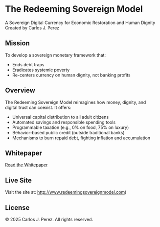 # The Redeeming Sovereign Model

A Sovereign Digital Currency for Economic Restoration and Human Dignity  
Created by Carlos J. Perez

## Mission

To develop a sovereign monetary framework that:

- Ends debt traps  
- Eradicates systemic poverty  
- Re-centers currency on human dignity, not banking profits

## Overview

The Redeeming Sovereign Model reimagines how money, dignity, and digital trust can coexist. It offers:

- Universal capital distribution to all adult citizens  
- Automated savings and responsible spending tools  
- Programmable taxation (e.g., 0% on food, 75% on luxury)  
- Behavior-based public credit (outside traditional banks)  
- Mechanisms to burn repaid debt, fighting inflation and accumulation

## Whitepaper

[Read the Whitepaper](whitepaper_draft.md)

## Live Site

Visit the site at: http://www.redeemingsovereignmodel.com)

## License

© 2025 Carlos J. Perez. All rights reserved.
